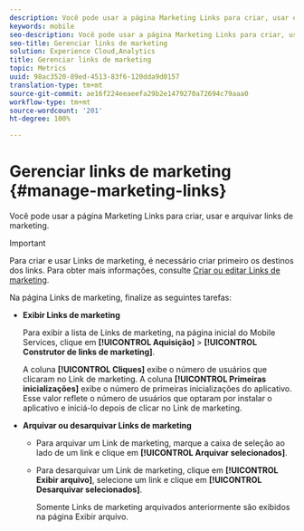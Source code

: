 ```yaml
---
description: Você pode usar a página Marketing Links para criar, usar e arquivar links de marketing.
keywords: mobile
seo-description: Você pode usar a página Marketing Links para criar, usar e arquivar links de marketing.
seo-title: Gerenciar links de marketing
solution: Experience Cloud,Analytics
title: Gerenciar links de marketing
topic: Metrics
uuid: 98ac3520-89ed-4513-83f6-120dda9d0157
translation-type: tm+mt
source-git-commit: ae16f224eeaeefa29b2e1479270a72694c79aaa0
workflow-type: tm+mt
source-wordcount: '201'
ht-degree: 100%

---
```



# Gerenciar links de marketing {#manage-marketing-links}

Você pode usar a página Marketing Links para criar, usar e arquivar links de marketing.

>[!IMPORTANT]
>
>Para criar e usar Links de marketing, é necessário criar primeiro os destinos dos links. Para obter mais informações, consulte [Criar ou editar Links de marketing](/help/using/acquisition-main/c-marketing-links-builder/t-create-edit-adobe-links/t-create-edit-adobe-links.md).

Na página Links de marketing, finalize as seguintes tarefas:

* **Exibir Links de marketing**

   Para exibir a lista de Links de marketing, na página inicial do Mobile Services, clique em **[!UICONTROL Aquisição]** > **[!UICONTROL Construtor de links de marketing]**.

   A coluna **[!UICONTROL Cliques]** exibe o número de usuários que clicaram no Link de marketing. A coluna **[!UICONTROL Primeiras inicializações]** exibe o número de primeiras inicializações do aplicativo. Esse valor reflete o número de usuários que optaram por instalar o aplicativo e iniciá-lo depois de clicar no Link de marketing.

* **Arquivar ou desarquivar Links de marketing**

   * Para arquivar um Link de marketing, marque a caixa de seleção ao lado de um link e clique em **[!UICONTROL Arquivar selecionados]**.
   * Para desarquivar um Link de marketing, clique em **[!UICONTROL Exibir arquivo]**, selecione um link e clique em **[!UICONTROL Desarquivar selecionados]**.

      Somente Links de marketing arquivados anteriormente são exibidos na página Exibir arquivo.

